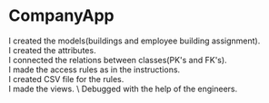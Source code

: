 # CompanyApp
 I created the models(buildings and employee building assignment). \
 I created the attributes. \
 I connected the relations between classes(PK's and FK's). \
 I made the access rules as in the instructions. \
 I created CSV file for the rules. \
 I made the views. \ 
 Debugged with the help of the engineers.
 
